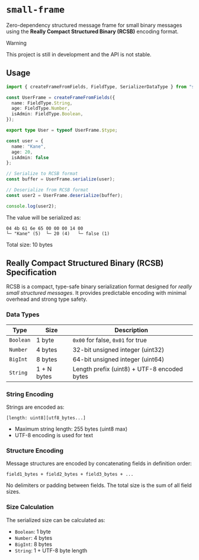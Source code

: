 # `small-frame`

Zero-dependency structured message frame for small binary messages using the **Really Compact Structured Binary (RCSB)** encoding format.

> [!WARNING]
> This project is still in development and the API is not stable.

## Usage

```ts
import { createFrameFromFields, FieldType, SerializerDataType } from "small-frame";

const UserFrame = createFrameFromFields({
  name: FieldType.String,
  age: FieldType.Number,
  isAdmin: FieldType.Boolean,
});

export type User = typeof UserFrame.$type;

const user = { 
  name: "Kane", 
  age: 20, 
  isAdmin: false 
};

// Serialize to RCSB format
const buffer = UserFrame.serialize(user);

// Deserialize from RCSB format
const user2 = UserFrame.deserialize(buffer);

console.log(user2);
```

The value will be serialized as:

```hex
04 4b 61 6e 65 00 00 00 14 00
└─ "Kane" (5)  └─ 20 (4)   └─ false (1)
```

Total size: 10 bytes

## Really Compact Structured Binary (RCSB) Specification

RCSB is a compact, type-safe binary serialization format designed for _really small structured messages_. It provides predictable encoding with minimal overhead and strong type safety.

### Data Types

| Type | Size | Description |
|------|------|-------------|
| `Boolean` | 1 byte | `0x00` for false, `0x01` for true |
| `Number` | 4 bytes | 32-bit unsigned integer (uint32) |
| `BigInt` | 8 bytes | 64-bit unsigned integer (uint64) |
| `String` | 1 + N bytes | Length prefix (uint8) + UTF-8 encoded bytes |

### String Encoding

Strings are encoded as:

```text
[length: uint8][utf8_bytes...]
```

- Maximum string length: 255 bytes (uint8 max)
- UTF-8 encoding is used for text

### Structure Encoding

Message structures are encoded by concatenating fields in definition order:

```text
field1_bytes + field2_bytes + field3_bytes + ...
```

No delimiters or padding between fields. The total size is the sum of all field sizes.

### Size Calculation

The serialized size can be calculated as:

- `Boolean`: 1 byte
- `Number`: 4 bytes
- `BigInt`: 8 bytes
- `String`: 1 + UTF-8 byte length

